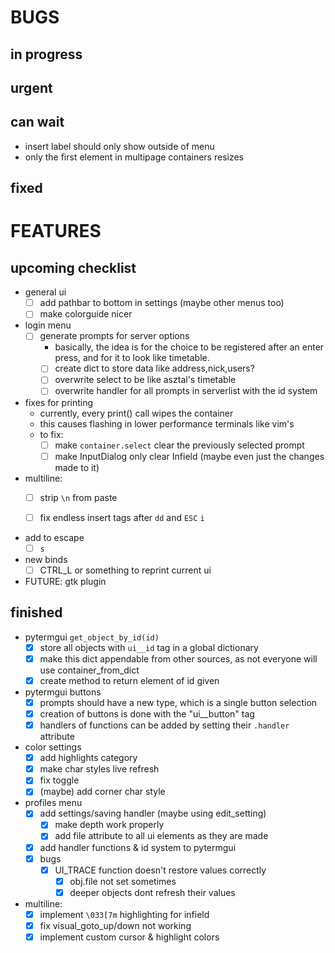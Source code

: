 # BUGS
## in progress

## urgent

## can wait
- insert label should only show outside of menu
- only the first element in multipage containers resizes

## fixed


# FEATURES 
## upcoming checklist
- general ui
    * [ ] add pathbar to bottom in settings (maybe other menus too)
    * [ ] make colorguide nicer

- login menu
    * [ ] generate prompts for server options
        + basically, the idea is for the choice to be registered after an enter press, and for it to look like timetable.
        + [ ] create dict to store data like address,nick,users?
        + [ ] overwrite select to be like asztal's timetable
        + [ ] overwrite handler for all prompts in serverlist with the id system

- fixes for printing
    * currently, every print() call wipes the container
    * this causes flashing in lower performance terminals like vim's
    * to fix:
        + [ ] make `container.select` clear the previously selected prompt
        + [ ] make InputDialog only clear Infield (maybe even just the changes made to it)
 
- multiline:
    * [ ] strip `\n` from paste
    * [ ] fix endless insert tags after `dd` and `ESC` `i`


- add to escape
    * [ ] `s` 

- new binds
    * [ ] CTRL_L or something to reprint current ui

- FUTURE: gtk plugin

## finished
- pytermgui `get_object_by_id(id)`
    * [x] store all objects with `ui__id` tag in a global dictionary
    * [x] make this dict appendable from other sources, as not everyone will use container_from_dict
    * [x] create method to return element of id given

- pytermgui buttons
    * [x] prompts should have a new type, which is a single button selection
    * [x] creation of buttons is done with the "ui__button" tag
    * [x] handlers of functions can be added by setting their `.handler` attribute

- color settings
    * [x] add highlights category
    * [x] make char styles live refresh
    * [x] fix <space> toggle
    * [x] (maybe) add corner char style

- profiles menu
    * [x] add settings/saving handler (maybe using edit_setting)
        + [x] make depth work properly
        + [x] add file attribute to all ui elements as they are made
    * [x] add handler functions & id system to pytermgui
    * [x] bugs
        + [x] UI_TRACE function doesn't restore values correctly
            - [x] obj.file not set sometimes
            - [x] deeper objects dont refresh their values

- multiline:
    * [x] implement `\033[7m` highlighting for infield
    * [x] fix visual_goto_up/down not working
    * [x] implement custom cursor & highlight colors
